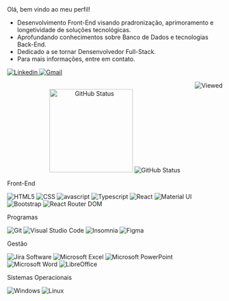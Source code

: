 <div align="center"></div>
Olá, bem vindo ao meu perfil!

- Desenvolvimento Front-End visando pradronização, aprimoramento e longetividade de soluções tecnológicas.
- Aprofundando conhecimentos sobre Banco de Dados e tecnologias Back-End.
- Dedicado a se tornar Densenvolvedor Full-Stack.
- Para mais informações, entre em contato.

<div>
<div align="left">
<a href="https://www.linkedin.com/in/ericles-willian-nunes-e-silva-263190200/">
<img src="https://img.shields.io/badge/LinkedIn-0077B5?style=for-the-badge&logo=linkedin&logoColor=white" href="" alt="Linkedin"/>
</a>
<a href="mailto:ewnsilva@gmail.com">
<img src="https://img.shields.io/badge/Gmail-D14836?style=for-the-badge&logo=gmail&logoColor=white" alt="Gmail"/>
</a>
<p></p>
</div>
<div align="right">
<img src="https://komarev.com/ghpvc/?username=ewnsilva&color=blue" alt="Viewed" style="" />
</div>
</div>

<div align="center" style="width: 100%, display: flex">
    <img src="https://github-readme-stats.vercel.app/api/top-langs/?username=ewnsilva&layout=compact&langs_count=7&theme=radical" alt="GitHub Status" style="height: 195px"/>
    <img src="https://github-readme-stats.vercel.app/api?username=ewnsilva&show_icons=true&theme=radical&include_all_commits=true&count_private=true" alt="GitHub Status"/>
</div>
<p></p>
<div align="left">
  <p>Front-End</p>
  <img src="https://img.shields.io/badge/HTML5-E34F26?style=for-the-badge&logo=html5&logoColor=white" alt="HTML5" />
  <img src="https://img.shields.io/badge/CSS-239120?&style=for-the-badge&logo=css3&logoColor=white" alt="CSS" />
  <img src="https://img.shields.io/badge/JavaScript-F7DF1E?style=for-the-badge&logo=javascript&logoColor=black" alt="avascript" />
  <img src="https://img.shields.io/badge/TypeScript-007ACC?style=for-the-badge&logo=typescript&logoColor=white" alt="Typescript" />
  <img src="https://img.shields.io/badge/React-20232A?style=for-the-badge&logo=react&logoColor=61DAFB" alt="React" />
  <img src="https://img.shields.io/badge/Material%20UI-007FFF?style=for-the-badge&logo=mui&logoColor=white" alt="Material UI" />
  <img src="https://img.shields.io/badge/Bootstrap-563D7C?style=for-the-badge&logo=bootstrap&logoColor=white" alt="Bootstrap" />
  <img src="https://img.shields.io/badge/React_Router-CA4245?style=for-the-badge&logo=react-router&logoColor=white" alt="React Router DOM" />
</div>
<p></p>

<div align="left">
  <p>Programas</p>
  <div align="left">
  <img src="https://img.shields.io/badge/Git-E34F26?style=for-the-badge&logo=git&logoColor=white" alt="Git" />
  <img src="https://img.shields.io/badge/Visual_Studio_Code-0078D4?style=for-the-badge&logo=visual%20studio%20code&logoColor=white" alt="Visual Studio Code" />
  <img src="https://img.shields.io/badge/Insomnia-5849be?style=for-the-badge&logo=Insomnia&logoColor=white" alt="Insomnia" />
  <img src="https://img.shields.io/badge/figma-%23F24E1E.svg?style=for-the-badge&logo=figma&logoColor=white" alt="Figma" />
  <img src="" alt="" />
</div>
<p></p>
<div align="left">
  <p>Gestão</p>
  <img src="https://img.shields.io/badge/Jira-0052CC?style=for-the-badge&logo=Jira&logoColor=white" alt="Jira Software" />
  <img src="https://img.shields.io/badge/Microsoft_Excel-217346?style=for-the-badge&logo=microsoft-excel&logoColor=white" alt="Microsoft Excel" />
  <img src="https://img.shields.io/badge/Microsoft_PowerPoint-B7472A?style=for-the-badge&logo=microsoft-powerpoint&logoColor=white" alt="Microsoft PowerPoint" />
  <img src="https://img.shields.io/badge/Microsoft_Word-2B579A?style=for-the-badge&logo=microsoft-word&logoColor=white" alt="Microsoft Word" />
  <img src="https://img.shields.io/badge/LibreOffice-18A303?style=for-the-badge&logo=LibreOffice&logoColor=white" alt="LibreOffice" />
</div>
<p></p>
<div align="left">
   <p>Sistemas Operacionais</p>
  <img src="https://img.shields.io/badge/Windows-017AD7?style=for-the-badge&logo=windows&logoColor=white" alt="Windows" />
  <img src="https://img.shields.io/badge/Linux-E34F26?style=for-the-badge&logo=linux&logoColor=black" alt="Linux" />
</div>
